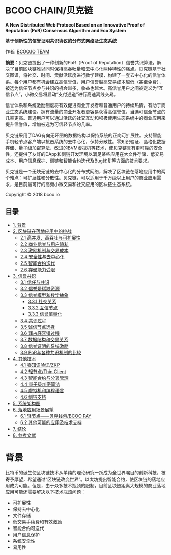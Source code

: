 #  BCOO CHAIN/贝克链
**A New Distributed Web Protocol Based on an Innovative Proof of Reputation (PoR) Consensus Algorithm and Eco System**

**基于创新性的信誉证明共识协议的分布式网络及生态系统**

作者: [BCOO.IO TEAM](http://www.bcoo.io)

**摘要**：贝克链提出了一种创新的PoR（Proof of Reputation）信誉共识算法，解决了目前区块链难以同时保持高吞吐量和去中心化两种特性的痛点。贝克链基于社交图谱，将社交、时间、贡献活跃度进行数学建模，构建了一套去中心化的信誉体系。每个用户都有机会建立高信誉值，用户信誉越高交易成本越低（甚至免费），被选为信任节点参与共识的机会越多，收益也越大。高信誉用户之间被定义为“互信节点”，小微交易将启动“支付通道”进行高速离线交易。

信誉体系和系统激励制度将有效促进商业开发者和普通用户的持续热情，有助于商业生态系统建设。拥有流量的商业开发者更容易获得高信誉值，当选可信全节点的几率更高。普通用户可以通过活跃的社交互动和积极使用生态系统中的商业应用来提升信誉值，增加被选为可信轻节点的几率。

贝克链采用了DAG有向无环图的数据结构以保持系统的正向可扩展性。支持智能手机轻节点客户端以抗击系统的去中心化，保持分散性。零知识验证、晶格化数据存储、量子级加密算法、改进的BVM虚拟机等技术，使贝克链具有更可靠的安全性，还提供了友好的DApp和侧链开发环境以满足某些应用在大文件存储、低交易成本、用户信息保护、侧链和智能合约迭代及Bug修复等方面的技术要求。

贝克链是一个无块无链的去中心化的分布式网络，解决了区块链在落地应用中的两个难点：可扩展性和分散性。贝克链，可以适用于千万级以上用户的商业应用需求，是目前最可行的高频小微交易和社交应用的区块链生态系统。

Copyright © 2018 bcoo.io

## 目录
<!-- MarkdownTOC depth=4 autolink=true bracket=round list_bullets="-*+" -->

- [1. 背景](#背景)
- [2. 区块链在落地应用中的挑战](#区块链在落地应用中的挑战)
  * [2.1 高并发、高吞吐与可扩展性](#高并发、高吞吐与可扩展性)
  * [2.2 商业信誉与用户隐私](#商业信誉与用户隐私)
  * [2.3 激励机制与交易成本](#激励机制与交易成本)
  * [2.4 安全性与去中心化](#安全性与去中心化)
  * [2.5 智能合约迭代](#智能合约迭代)
  * [2.6 存储能力受限](#存储能力受限)
- [3. 信誉共识](#信誉共识)
  * [3.1 信任与共识](#信任与共识)
  * [3.2 信誉是稀缺资源](#信誉是稀缺资源)
  * [3.3 信誉模型和数学抽象](#信誉模型和数学抽象)
    * [3.3.1 社交关系](#社交关系)
    * [3.3.2 互信节点](#互信节点)
    * [3.3.3 信誉值量化](#信誉值量化)
  * [3.4 共识过程](#共识过程)
  * [3.5 诚信节点选择](#诚信节点选择)
  * [3.6 拜占庭容错过程](#拜占庭容错过程)
  * [3.7 数据结构和交易关系](#数据结构和交易关系)
  * [3.8 信誉证明的系统激励](#信誉证明的系统激励)
  * [3.9 PoR与各种共识机制的比较](#PoR与各种共识机制的比较)
- [4. 其他技术](#其他技术)
  * [4.1 零知识验证/ZKP](#零知识验证/ZKP)
  * [4.2 轻节点/Thin Client](#轻节点/Thin-Client)
  * [4.3 智能合约与分叉管理](#智能合约与分叉管理)
  * [4.4 量子级加密算法](#量子级加密算法)
  * [4.5 虚拟机和编程语言](#虚拟机和编程语言)
  * [4.6 侧链支持](#侧链支持)
- [5. 系统架构图](#系统架构图)
- [6. 落地应用场景展望](#落地应用场景展望)
  * [6.1 轻节点——贝克钱包/BCOO PAY](#轻节点——贝克钱包/BCOO-PAY)
  * [6.2 其他可能的应用及技术支持](#其他可能的应用及技术支持)
- [7. 结论](#结论)
- [8. 参考文献](#参考文献)


<!-- /MarkdownTOC -->

# 背景
比特币的诞生使区块链技术从单纯的理论研究一跃成为全世界瞩目的创新科技，被寄予厚望，希望通过“区块链改变世界”。以太坊提出智能合约，使区块链的落地应用成为可能。但是，由于众多技术瓶颈的限制，目前区块链距离大规模的商业落地应用可能还需要解决以下技术瓶颈问题：
- 可扩展性
- 保持去中心化
- 文件存储
- 低交易手续费和有效激励
- 智能合约可迭代
- 用户信息保护
- 系统安全性
- 易用性

